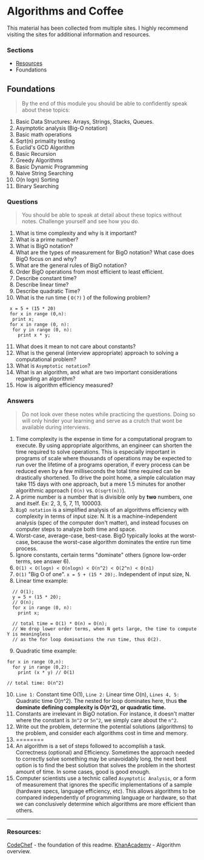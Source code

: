 # Algorithms and Coffee

This material has been collected from multiple sites. I highly recommend visiting the sites for additional information and resources.

### Sections

- [Resources](#resources)
- Foundations

## Foundations

> By the end of this module you should be able to confidently speak about these topics:

1. Basic Data Structures: Arrays, Strings, Stacks, Queues.
2. Asymptotic analysis (Big-O notation)
3. Basic math operations
4. Sqrt(n) primality testing
5. Euclid's GCD Algorithm
6. Basic Recursion
7. Greedy Algorithms
8. Basic Dynamic Programming
9. Naive String Searching
10. O(n logn) Sorting
11. Binary Searching

### Questions

> You should be able to speak at detail about these topics without notes. Challenge yourself and see how you do.

1. What is time complexity and why is it important?
2. What is a prime number?
3. What is BigO notation?
4. What are the types of measurement for BigO notation? What case does BigO focus on and why?
5. What are the general rules of BigO notation?
6. Order BigO operations from most efficient to least efficient.
7. Describe constant time?
8. Describe linear time?
9. Describe quadratic Time?
10. What is the run time ( `O(?)` ) of the following problem?

```
 x = 5 + (15 * 20)
 for x in range (0,n):
  print x;
 for x in range (0, n):
  for y in range (0, n):
    print x * y;
```

11. What does it mean to not care about constants?
12. What is the general (interview appropriate) approach to solving a computational problem?
13. What is `Asymptotic notation`?
14. What is an algorithm, and what are two important considerations regarding an algorithm?
15. How is algorithm efficiency measured?

### Answers

> Do not look over these notes while practicing the questions. Doing so will only hinder your learning and serve as a crutch that wont be available during interviews.

1. Time complexity is the expense in time for a computational program to execute. By using appropriate algorithms, an engineer can shorten the time required to solve operations. This is especially important in programs of scale where thousands of operations may be expected to run over the lifetime of a programs operation, if every process can be reduced even by a few milliseconds the total time required can be drastically shortened. To drive the point home, a simple calculation may take 115 days with one approach, but a mere 1.5 minutes for another algorithmic approach ( `O(n)` vs. `O(sqrt(n))`).
2. A prime number is a number that is divisible only by **two** numbers, one and itself. Ex: 2, 3, 5, 7, 11, 100003.
3. `BigO notation` is a simplified analysis of an algorithms efficiency with complexity in terms of input size: N. It is a machine-independent analysis (spec of the computer don't matter), and instead focuses on computer steps to analyze both time and space.
4. Worst-case, average-case, best-case. BigO typically looks at the worst-case, because the worst-case algorithm dominates the entire run time process.
5. Ignore constants, certain terms "dominate" others (ignore low-order terms, see answer 6).
6. `O(1) < O(logn) < O(nlogn) < O(n^2) < O(2^n) < O(n1)`
7. `O(1)` "Big O of one". `x = 5 + (15 * 20);`. Independent of input size, N.
8. Linear time example:

```node
  // O(1);
  y = 5 + (15 * 20);
  // O(n);
  for x in range (0, n):
    print x;

  // total time = O(1) * O(n) = O(n);
  // We drop lower order terms, when N gets large, the time to compute Y is meaningless
  // as the for loop dominations the run time, thus O(2).
```

9. Quadratic time example:

```node
for x in range (0,n):
  for y in range (0,2):
    print (x * y) // O(1)

// total time: O(n^2)
```

10. `Line 1:` Constant time O(1), `Line 2:` Linear time O(n), `Lines 4, 5:` Quadratic time O(n^2). The nested for loop dominates here, thus **the dominate defining complexity is O(n^2), or quadratic time.**
11. Constants are irrelevant in BigO notation. For instance, it doesn't matter where the constant is `3n^2` or `5n^2`, we simply care about the `n^2`.
12. Write out the problem, determine the potential solutions (algorithms) to the problem, and consider each algorithms cost in time and memory.
13. ========
14. An algorithm is a set of steps followed to accomplish a task. Correctness (optional) and Efficiency. Sometimes the approach needed to correctly solve something may be unavoidably long, the next best option is to find the best solution that solves the problem in the shortest amount of time. In some cases, good is good enough.
15. Computer scientists use a technic called `Asymptotic Analysis`, or a form of measurement that ignores the specific implementations of a sample (hardware specs, language efficiency, etc). This allows algorithms to be compared independently of programming language or hardware, so that we can conclusively determine which algorithms are more efficient than others.

---

### Resources:

[](#resources)

[CodeChef](https://www.codechef.com/certification/data-structures-and-algorithms/prepare#foundation) - the foundation of this readme.
[KhanAcademy](https://www.khanacademy.org/computing/computer-science/algorithms#intro-to-algorithms) - Algorithm overview.
